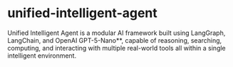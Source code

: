 # unified-intelligent-agent
Unified Intelligent Agent is a modular AI framework built using LangGraph, LangChain, and OpenAI GPT-5-Nano**, capable of reasoning, searching, computing, and interacting with multiple real-world tools all within a single intelligent environment.  
